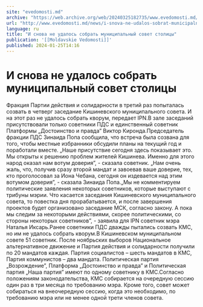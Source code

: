 ```yaml
---
site: "evedomosti.md"
archive: "https://web.archive.org/web/20240325182735/www.evedomosti.md/news/i-snova-ne-udalos-sobrat-municipalnyj-sovet-stolicy"
url: "http://www.evedomosti.md/news/i-snova-ne-udalos-sobrat-municipalnyj-sovet-stolicy"
language: ru
title: "И снова не удалось собрать муниципальный совет столицы"
publication: '[[Moldavskie Vedomosti]]'
published: 2024-01-25T14:16
---
```


# И снова не удалось собрать муниципальный совет столицы

Фракция Партии действия и солидарности в третий раз попыталась созвать в четверг заседание Кишиневского муниципального совета. И на этот раз не удалось собрать кворум, передает IPN.В зале заседаний присутствовали только советники ПДС и единственный советник Платформы „Достоинство и правда” Виктор Киронда.Председатель фракции ПДС Зинаида Попа сообщила, что встреча была созвана для того, чтобы местные избранники обсудили планы на текущий год и поработали вместе. „Наше присутствие сегодня здесь показывает это. Мы открыты к решению проблем жителей Кишинева. Именно для этого народ оказал нам вотум доверия”, - сказала советник. „Нам очень жаль, что, получив сразу второй мандат и завоевав ваше доверие, тех, кто проголосовал за Иона Чебана, сегодня он издевается над этим вотумом доверия”, - сказала Зинаида Попа.„Мы не комментируем политические заявления некоторых советников, которые выступают с трибуны мэрии. Что касается заседания Кишиневского муниципального совета, то повестка дня прорабатывается, и после завершения проектов будет организовано заседание МСК, согласно закону. А пока мы следим за некоторыми действиями, скорее политическими, со стороны некоторых советников”, - заявила для IPN советник мэра Наталья Иксарь.Ранее советники ПДС дважды пытались созвать КМС, но им не удалось собрать кворум.В Кишиневском муниципальном совете 51 советник. После ноябрьских выборов Национальное альтернативное движение и Партия действия и солидарности получили по 20 мандатов каждая. Партия социалистов – шесть мандатов в КМС, Партия коммунистов – два мандата. Политическая партия „Возрождение”, Платформа „Достоинство и правда” и Политическая партия „Наша партия” имеют по одному советнику в КМС.Согласно положениям законодательства, КМС собирается на очередную сессию один раз в три месяца по требованию мэра. Кроме того, совет может собираться на внеочередную сессию, когда это необходимо, по требованию мэра или не менее одной трети членов совета.